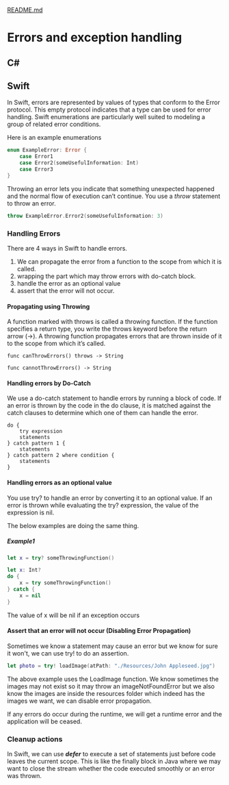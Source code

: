 [README.md](../README.md)

# Errors and exception handling


## C#


## Swift
In Swift, errors are represented by values of types that conform to the Error protocol.
This empty protocol indicates that a type can be used for error handling.
Swift enumerations are particularly well suited to modeling a group of related error conditions.

Here is an example enumerations
```Swift
enum ExampleError: Error {
    case Error1
    case Error2(someUsefulInformation: Int)
    case Error3
}
```
Throwing an error lets you indicate that something unexpected happened and the normal flow of execution can’t continue. You use a *throw* statement to throw an error.

```Swift
throw ExampleError.Error2(someUsefulInformation: 3)
```

### Handling Errors
There are 4 ways in Swift to handle errors.
1. We can propagate the error from a function to the scope from which it is called.
2. wrapping the part which may throw errors with do-catch block.
3. handle the error as an optional value
4. assert that the error will not occur.

#### Propagating using Throwing
A function marked with throws is called a throwing function. If the function specifies a return type, you write the throws keyword before the return arrow (->).
A throwing function propagates errors that are thrown inside of it to the scope from which it’s called.

```Swfit
func canThrowErrors() throws -> String

func cannotThrowErrors() -> String
```


#### Handling errors by Do-Catch
We use a do-catch statement to handle errors by running a block of code. If an error is thrown by the code in the do clause, it is matched against the catch clauses to determine which one of them can handle the error.

```Swfit
do {
    try expression
    statements
} catch pattern 1 {
    statements
} catch pattern 2 where condition {
    statements
}
```

#### Handling errors as an optional value
You use try? to handle an error by converting it to an optional value. If an error is thrown while evaluating the try? expression, the value of the expression is nil.

The below examples are doing the same thing.

##### Example1
```Swift
let x = try? someThrowingFunction()
```

```Swift
let x: Int?
do {
    x = try someThrowingFunction()
} catch {
    x = nil
}
```
The value of x will be nil if an exception occurs

#### Assert that an error will not occur (Disabling Error Propagation)

Sometimes we know a statement may cause an error but we know for sure it won't, we can use try! to do an assertion.

```Swift
let photo = try! loadImage(atPath: "./Resources/John Appleseed.jpg")
```

The above example uses the LoadImage function. We know sometimes the images may not exist so it may throw an imageNotFoundError
but we also know the images are inside the resources folder which indeed has the images we want, we can disable error propagation.

If any errors do occur during the runtime, we will get a runtime error and the application will be ceased.

### Cleanup actions
In Swift, we can use _**defer**_ to execute a set of statements just before code leaves the current scope. This is like
the finally block in Java where we may want to close the stream whether the code executed smoothly or an error was thrown.


